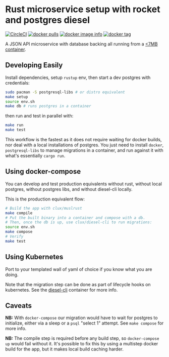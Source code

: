 # Rust microservice setup with rocket and postgres diesel
[![CircleCI](https://circleci.com/gh/clux/webapp-rs/tree/master.svg?style=shield)](https://circleci.com/gh/clux/webapp-rs/tree/master)
[![docker pulls](https://img.shields.io/docker/pulls/clux/webapp-rs.svg)](
https://hub.docker.com/r/clux/webapp-rs/)
[![docker image info](https://images.microbadger.com/badges/image/clux/webapp-rs.svg)](http://microbadger.com/images/clux/webapp-rs)
[![docker tag](https://images.microbadger.com/badges/version/clux/webapp-rs.svg)](https://hub.docker.com/r/clux/webapp-rs/tags/)

A JSON API microservice with database backing all running from a [<7MB container](./Dockerfile).

## Developing Easily
Install dependencies, setup `rustup` env, then start a dev postgres with credentials:

```sh
sudo pacman -S postgresql-libs # or distro equivalent
make setup
source env.sh
make db # runs postgres in a container
```

then run and test in parallel with:

```sh
make run
make test
```

This workflow is the fastest as it does not require waiting for docker builds, nor deal with a local installations of postgres. You just need to install `docker`, `postgresql-libs` to manage migrations in a container, and run against it with what's essentially `cargo run`.

## Using docker-compose
You can develop and test production equivalents without rust, without local postgres, without postgres libs, and without diesel-cli locally.

This is the production equivalent flow:

```sh
# Build the app with clux/muslrust
make compile
# Put the built binary into a container and compose with a db.
# Then, once the db is up, use clux/diesel-cli to run migrations:
source env.sh
make compose
# Verify
make test
```

## Using Kubernetes
Port to your templated wall of yaml of choice if you know what you are doing.

Note that the migration step can be done as part of lifecycle hooks on kubernetes. See the [diesel-cli](https://github.com/clux/diesel-cli) container for more info.

## Caveats
**NB:** With `docker-compose` our migration would have to wait for postgres to initialize, either via a sleep or a `psql` "select 1" attempt. See `make compose` for more info.

**NB:** The compile step is required before any build step, so `docker-compose up` would fail without it. It's possible to fix this by using a multistep docker build for the app, but it makes local build caching harder.
